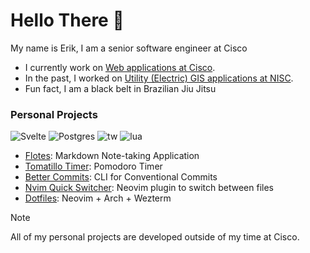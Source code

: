 # Hello There 👋

My name is Erik, I am a senior software engineer at Cisco
- I currently work on [Web applications at Cisco](https://www.cisco.com/c/m/en_us/customer-experience/index.html).
- In the past, I worked on [Utility (Electric) GIS applications at NISC](https://www.esri.com/partners/national-information-a2T70000000TNZcEAO/nisc-mapwise-a2d70000000UZWgAAO).
- Fun fact, I am a black belt in Brazilian Jiu Jitsu

### Personal Projects

![Svelte](https://img.shields.io/badge/svelte-181825?style=for-the-badge&logo=svelte&logoColor=white)
![Postgres](https://img.shields.io/badge/Postgres-181825?style=for-the-badge&logo=postgresql&logoColor=white)
![tw](https://img.shields.io/badge/Tailwind%20CSS-181825?style=for-the-badge&logo=Tailwind-CSS&logoColor=white)
![lua](https://img.shields.io/badge/Lua-181825?style=for-the-badge&logo=lua&logoColor=white)

- [Flotes](https://flotes.app): Markdown Note-taking Application
- [Tomatillo Timer](https://timer.flotes.app): Pomodoro Timer
- [Better Commits](https://github.com/Everduin94/better-commits): CLI for Conventional Commits
- [Nvim Quick Switcher](https://github.com/Everduin94/nvim-quick-switcher): Neovim plugin to switch between files
- [Dotfiles](https://github.com/Everduin94/dotfiles): Neovim + Arch + Wezterm

> [!NOTE]  
> All of my personal projects are developed outside of my time at Cisco.

